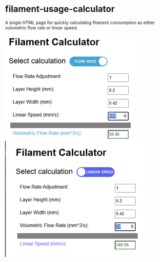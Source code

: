 # filament-usage-calculator
A single HTML page for quickly calculating filament consumption as either volumetric flow rate or linear speed. 

![Calculating volumetric flow](/assets/images/flowrate.png)
<br />
![Calculating linear speed](/assets/images/linearspeed.png)
